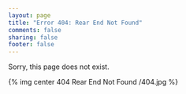 ```yaml
---
layout: page
title: "Error 404: Rear End Not Found"
comments: false
sharing: false
footer: false
---
```


Sorry, this page does not exist.

{% img center 404 Rear End Not Found /404.jpg %}
